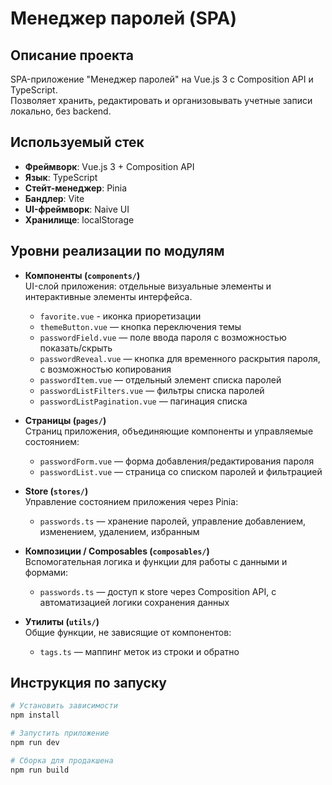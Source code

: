 # Менеджер паролей (SPA)

## Описание проекта
SPA-приложение "Менеджер паролей" на Vue.js 3 с Composition API и TypeScript.  
Позволяет хранить, редактировать и организовывать учетные записи локально, без backend.  

## Используемый стек
- **Фреймворк**: Vue.js 3 + Composition API  
- **Язык**: TypeScript  
- **Стейт-менеджер**: Pinia  
- **Бандлер**: Vite  
- **UI-фреймворк**: Naive UI  
- **Хранилище**: localStorage

## Уровни реализации по модулям

- **Компоненты (`components/`)**  
  UI-слой приложения: отдельные визуальные элементы и интерактивные элементы интерфейса.  
  - `favorite.vue` - иконка приоретизации
  - `themeButton.vue` — кнопка переключения темы  
  - `passwordField.vue` — поле ввода пароля с возможностью показать/скрыть  
  - `passwordReveal.vue` — кнопка для временного раскрытия пароля, с возможностью копирования
  - `passwordItem.vue` — отдельный элемент списка паролей  
  - `passwordListFilters.vue` — фильтры списка паролей  
  - `passwordListPagination.vue` — пагинация списка  

- **Страницы (`pages/`)**  
  Страниц приложения, объединяющие компоненты и управляемые состоянием:  
  - `passwordForm.vue` — форма добавления/редактирования пароля  
  - `passwordList.vue` — страница со списком паролей и фильтрацией  

- **Store (`stores/`)**  
  Управление состоянием приложения через Pinia:  
  - `passwords.ts` — хранение паролей, управление добавлением, изменением, удалением, избранным  

- **Композиции / Composables (`composables/`)**  
  Вспомогательная логика и функции для работы с данными и формами:  
  - `passwords.ts` — доступ к store через Composition API, с автоматизацией логики сохранения данных

- **Утилиты (`utils/`)**  
  Общие функции, не зависящие от компонентов:  
  - `tags.ts` — маппинг меток из строки и обратно

## Инструкция по запуску
```bash
# Установить зависимости
npm install

# Запустить приложение
npm run dev

# Сборка для продакшена
npm run build
```